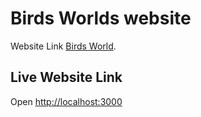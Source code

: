 # Birds Worlds website

Website Link [Birds World](https://peaceful-syrniki-29f841.netlify.app/).

## Live Website Link
Open [http://localhost:3000](https://peaceful-syrniki-29f841.netlify.app/)
